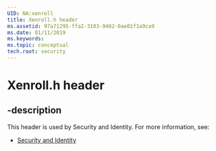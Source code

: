 ```yaml
---
UID: NA:xenroll
title: Xenroll.h header
ms.assetid: 97a71295-ffa2-3103-9402-0ae01f1a9ca9
ms.date: 01/11/2019
ms.keywords: 
ms.topic: conceptual
tech.root: security
---
```


# Xenroll.h header


## -description


This header is used by Security and Identity. For more information, see:

- [Security and Identity](../_security/index.md)

